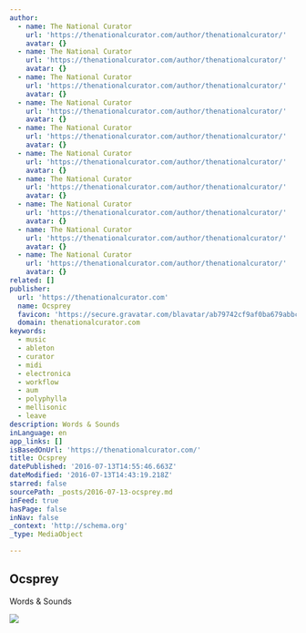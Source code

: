 ```yaml
---
author:
  - name: The National Curator
    url: 'https://thenationalcurator.com/author/thenationalcurator/'
    avatar: {}
  - name: The National Curator
    url: 'https://thenationalcurator.com/author/thenationalcurator/'
    avatar: {}
  - name: The National Curator
    url: 'https://thenationalcurator.com/author/thenationalcurator/'
    avatar: {}
  - name: The National Curator
    url: 'https://thenationalcurator.com/author/thenationalcurator/'
    avatar: {}
  - name: The National Curator
    url: 'https://thenationalcurator.com/author/thenationalcurator/'
    avatar: {}
  - name: The National Curator
    url: 'https://thenationalcurator.com/author/thenationalcurator/'
    avatar: {}
  - name: The National Curator
    url: 'https://thenationalcurator.com/author/thenationalcurator/'
    avatar: {}
  - name: The National Curator
    url: 'https://thenationalcurator.com/author/thenationalcurator/'
    avatar: {}
  - name: The National Curator
    url: 'https://thenationalcurator.com/author/thenationalcurator/'
    avatar: {}
  - name: The National Curator
    url: 'https://thenationalcurator.com/author/thenationalcurator/'
    avatar: {}
related: []
publisher:
  url: 'https://thenationalcurator.com'
  name: Ocsprey
  favicon: 'https://secure.gravatar.com/blavatar/ab79742cf9af0ba679abbcee4f77e508?s=16'
  domain: thenationalcurator.com
keywords:
  - music
  - ableton
  - curator
  - midi
  - electronica
  - workflow
  - aum
  - polyphylla
  - mellisonic
  - leave
description: Words & Sounds
inLanguage: en
app_links: []
isBasedOnUrl: 'https://thenationalcurator.com/'
title: Ocsprey
datePublished: '2016-07-13T14:55:46.663Z'
dateModified: '2016-07-13T14:43:19.218Z'
starred: false
sourcePath: _posts/2016-07-13-ocsprey.md
inFeed: true
hasPage: false
inNav: false
_context: 'http://schema.org'
_type: MediaObject

---
```

<article style=""><h1>Ocsprey</h1><p>Words &amp; Sounds</p><img src="https://secure.gravatar.com/blavatar/ab79742cf9af0ba679abbcee4f77e508?s=200&amp;ts=1468420992" /></article>